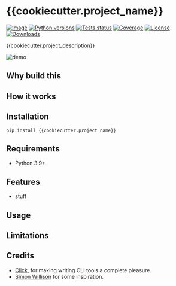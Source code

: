 {{cookiecutter.project_name}}
=============================

[![image](https://img.shields.io/pypi/v/{{cookiecutter.project_name}}.svg)](https://pypi.python.org/pypi/{{cookiecutter.project_name}})
[![Python versions](https://img.shields.io/pypi/pyversions/{{cookiecutter.project_name}}.svg?logo=python&logoColor=white)](https://pypi.org/project/{{cookiecutter.project_name}}/)
[![Tests status](https://github.com/{{cookiecutter.author_github_handle}}/{{cookiecutter.project_name}}/workflows/Test/badge.svg)](https://github.com/{{cookiecutter.author_github_handle}}/{{cookiecutter.project_name}}/actions?query=workflow%3ATest)
[![Coverage](https://codecov.io/gh/{{cookiecutter.author_github_handle}}/{{cookiecutter.project_name}}/branch/develop/graph/badge.svg)](https://codecov.io/gh/{{cookiecutter.author_github_handle}}/{{cookiecutter.project_name}})
[![License](https://img.shields.io/badge/license-MIT-blue.svg)](https://github.com/{{cookiecutter.author_github_handle}}/{{cookiecutter.project_name}}/blob/develop/LICENSE)
[![Downloads](https://pepy.tech/badge/{{cookiecutter.project_name}})](https://pepy.tech/project/{{cookiecutter.project_name}})

{{cookiecutter.project_description}}

![demo](https://raw.githubusercontent.com/{{cookiecutter.author_github_handle}}/{{cookiecutter.project_name}}/develop/demo.gif)

Why build this
--------------


How it works
------------



Installation
------------

``` {.bash}
pip install {{cookiecutter.project_name}}
```

Requirements
------------

- Python 3.9+

Features
--------

- stuff

Usage
-----


Limitations
-----------


Credits
-------

- [Click](https://click.palletsprojects.com), for making writing CLI
    tools a complete pleasure.
- [Simon Willison](https://github.com/simonw/sqlite-utils/) for some
    inspiration.
